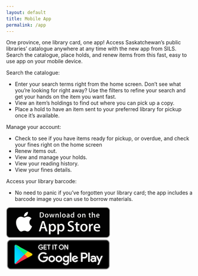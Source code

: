 ```yaml
---
layout: default
title: Mobile App
permalink: /app
---
```


One province, one library card, one app! Access Saskatchewan’s public libraries’ catalogue anywhere at any time with the new app from SILS. Search the catalogue, place holds, and renew items from this fast, easy to use app on your mobile device.

Search the catalogue:

- Enter your search terms right from the home screen. Don’t see what you’re looking for right away? Use the filters to refine your search and get your hands on the item you want fast.
- View an item’s holdings to find out where you can pick up a copy.
- Place a hold to have an item sent to your preferred library for pickup once it’s available.

Manage your account:

- Check to see if you have items ready for pickup, or overdue, and check your fines right on the home screen
- Renew items out.
- View and manage your holds.
- View your reading history.
- View your fines details.

Access your library barcode:

- No need to panic if you’ve forgotten your library card; the app includes a barcode image you can use to borrow materials.

[![Apple App Store](/assets/app-store.png "Get it on the Apple App Store")](https://itunes.apple.com/ca/app/sils/id1295204397?mt=8)
[![Google Play Store](/assets/google-play.png "Get it on the Google Play Store")](https://play.google.com/store/apps/details?id=ca.sasklibraries.sils.silsandroid&hl=en)
